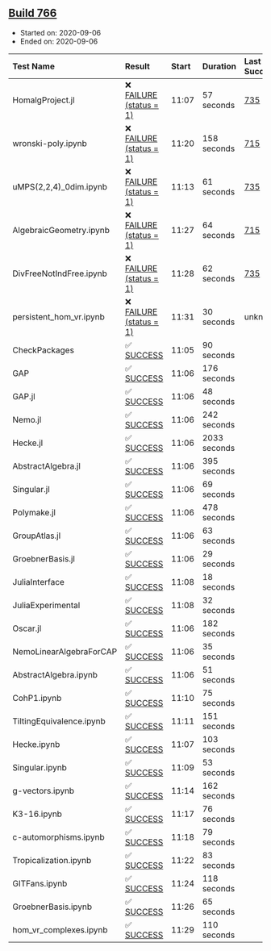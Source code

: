 ## [Build 766](https://oscarci.mathematik.uni-kl.de/job/oscar-stable/766/)

* Started on: 2020-09-06
* Ended on: 2020-09-06

| Test Name    | Result | Start | Duration | Last Success | First Failure |
|:-------------|:-------|:------|:---------|:-------------|:--------------|
| HomalgProject.jl | ❌ [FAILURE (status = 1)](https://oscarci.mathematik.uni-kl.de/job/oscar-stable/766/artifact/logs/build-766/HomalgProject.jl.log) | 11:07 | 57 seconds | [735](https://oscarci.mathematik.uni-kl.de/job/oscar-stable/735/) | [736](https://oscarci.mathematik.uni-kl.de/job/oscar-stable/736/) |
| wronski-poly.ipynb | ❌ [FAILURE (status = 1)](https://oscarci.mathematik.uni-kl.de/job/oscar-stable/766/artifact/logs/build-766/wronski-poly.ipynb.log) | 11:20 | 158 seconds | [715](https://oscarci.mathematik.uni-kl.de/job/oscar-stable/715/) | [716](https://oscarci.mathematik.uni-kl.de/job/oscar-stable/716/) |
| uMPS(2,2,4)_0dim.ipynb | ❌ [FAILURE (status = 1)](https://oscarci.mathematik.uni-kl.de/job/oscar-stable/766/artifact/logs/build-766/uMPS-2-2-4-_0dim.ipynb.log) | 11:13 | 61 seconds | [735](https://oscarci.mathematik.uni-kl.de/job/oscar-stable/735/) | [736](https://oscarci.mathematik.uni-kl.de/job/oscar-stable/736/) |
| AlgebraicGeometry.ipynb | ❌ [FAILURE (status = 1)](https://oscarci.mathematik.uni-kl.de/job/oscar-stable/766/artifact/logs/build-766/AlgebraicGeometry.ipynb.log) | 11:27 | 64 seconds | [715](https://oscarci.mathematik.uni-kl.de/job/oscar-stable/715/) | [716](https://oscarci.mathematik.uni-kl.de/job/oscar-stable/716/) |
| DivFreeNotIndFree.ipynb | ❌ [FAILURE (status = 1)](https://oscarci.mathematik.uni-kl.de/job/oscar-stable/766/artifact/logs/build-766/DivFreeNotIndFree.ipynb.log) | 11:28 | 62 seconds | [735](https://oscarci.mathematik.uni-kl.de/job/oscar-stable/735/) | [736](https://oscarci.mathematik.uni-kl.de/job/oscar-stable/736/) |
| persistent_hom_vr.ipynb | ❌ [FAILURE (status = 1)](https://oscarci.mathematik.uni-kl.de/job/oscar-stable/766/artifact/logs/build-766/persistent_hom_vr.ipynb.log) | 11:31 | 30 seconds | unknown | unknown |
| CheckPackages | ✅ [SUCCESS](https://oscarci.mathematik.uni-kl.de/job/oscar-stable/766/artifact/logs/build-766/CheckPackages.log) | 11:05 | 90 seconds |  |  |
| GAP | ✅ [SUCCESS](https://oscarci.mathematik.uni-kl.de/job/oscar-stable/766/artifact/logs/build-766/GAP.log) | 11:06 | 176 seconds |  |  |
| GAP.jl | ✅ [SUCCESS](https://oscarci.mathematik.uni-kl.de/job/oscar-stable/766/artifact/logs/build-766/GAP.jl.log) | 11:06 | 48 seconds |  |  |
| Nemo.jl | ✅ [SUCCESS](https://oscarci.mathematik.uni-kl.de/job/oscar-stable/766/artifact/logs/build-766/Nemo.jl.log) | 11:06 | 242 seconds |  |  |
| Hecke.jl | ✅ [SUCCESS](https://oscarci.mathematik.uni-kl.de/job/oscar-stable/766/artifact/logs/build-766/Hecke.jl.log) | 11:06 | 2033 seconds |  |  |
| AbstractAlgebra.jl | ✅ [SUCCESS](https://oscarci.mathematik.uni-kl.de/job/oscar-stable/766/artifact/logs/build-766/AbstractAlgebra.jl.log) | 11:06 | 395 seconds |  |  |
| Singular.jl | ✅ [SUCCESS](https://oscarci.mathematik.uni-kl.de/job/oscar-stable/766/artifact/logs/build-766/Singular.jl.log) | 11:06 | 69 seconds |  |  |
| Polymake.jl | ✅ [SUCCESS](https://oscarci.mathematik.uni-kl.de/job/oscar-stable/766/artifact/logs/build-766/Polymake.jl.log) | 11:06 | 478 seconds |  |  |
| GroupAtlas.jl | ✅ [SUCCESS](https://oscarci.mathematik.uni-kl.de/job/oscar-stable/766/artifact/logs/build-766/GroupAtlas.jl.log) | 11:06 | 63 seconds |  |  |
| GroebnerBasis.jl | ✅ [SUCCESS](https://oscarci.mathematik.uni-kl.de/job/oscar-stable/766/artifact/logs/build-766/GroebnerBasis.jl.log) | 11:06 | 29 seconds |  |  |
| JuliaInterface | ✅ [SUCCESS](https://oscarci.mathematik.uni-kl.de/job/oscar-stable/766/artifact/logs/build-766/JuliaInterface.log) | 11:08 | 18 seconds |  |  |
| JuliaExperimental | ✅ [SUCCESS](https://oscarci.mathematik.uni-kl.de/job/oscar-stable/766/artifact/logs/build-766/JuliaExperimental.log) | 11:08 | 32 seconds |  |  |
| Oscar.jl | ✅ [SUCCESS](https://oscarci.mathematik.uni-kl.de/job/oscar-stable/766/artifact/logs/build-766/Oscar.jl.log) | 11:06 | 182 seconds |  |  |
| NemoLinearAlgebraForCAP | ✅ [SUCCESS](https://oscarci.mathematik.uni-kl.de/job/oscar-stable/766/artifact/logs/build-766/NemoLinearAlgebraForCAP.log) | 11:06 | 35 seconds |  |  |
| AbstractAlgebra.ipynb | ✅ [SUCCESS](https://oscarci.mathematik.uni-kl.de/job/oscar-stable/766/artifact/logs/build-766/AbstractAlgebra.ipynb.log) | 11:06 | 51 seconds |  |  |
| CohP1.ipynb | ✅ [SUCCESS](https://oscarci.mathematik.uni-kl.de/job/oscar-stable/766/artifact/logs/build-766/CohP1.ipynb.log) | 11:10 | 75 seconds |  |  |
| TiltingEquivalence.ipynb | ✅ [SUCCESS](https://oscarci.mathematik.uni-kl.de/job/oscar-stable/766/artifact/logs/build-766/TiltingEquivalence.ipynb.log) | 11:11 | 151 seconds |  |  |
| Hecke.ipynb | ✅ [SUCCESS](https://oscarci.mathematik.uni-kl.de/job/oscar-stable/766/artifact/logs/build-766/Hecke.ipynb.log) | 11:07 | 103 seconds |  |  |
| Singular.ipynb | ✅ [SUCCESS](https://oscarci.mathematik.uni-kl.de/job/oscar-stable/766/artifact/logs/build-766/Singular.ipynb.log) | 11:09 | 53 seconds |  |  |
| g-vectors.ipynb | ✅ [SUCCESS](https://oscarci.mathematik.uni-kl.de/job/oscar-stable/766/artifact/logs/build-766/g-vectors.ipynb.log) | 11:14 | 162 seconds |  |  |
| K3-16.ipynb | ✅ [SUCCESS](https://oscarci.mathematik.uni-kl.de/job/oscar-stable/766/artifact/logs/build-766/K3-16.ipynb.log) | 11:17 | 76 seconds |  |  |
| c-automorphisms.ipynb | ✅ [SUCCESS](https://oscarci.mathematik.uni-kl.de/job/oscar-stable/766/artifact/logs/build-766/c-automorphisms.ipynb.log) | 11:18 | 79 seconds |  |  |
| Tropicalization.ipynb | ✅ [SUCCESS](https://oscarci.mathematik.uni-kl.de/job/oscar-stable/766/artifact/logs/build-766/Tropicalization.ipynb.log) | 11:22 | 83 seconds |  |  |
| GITFans.ipynb | ✅ [SUCCESS](https://oscarci.mathematik.uni-kl.de/job/oscar-stable/766/artifact/logs/build-766/GITFans.ipynb.log) | 11:24 | 118 seconds |  |  |
| GroebnerBasis.ipynb | ✅ [SUCCESS](https://oscarci.mathematik.uni-kl.de/job/oscar-stable/766/artifact/logs/build-766/GroebnerBasis.ipynb.log) | 11:26 | 65 seconds |  |  |
| hom_vr_complexes.ipynb | ✅ [SUCCESS](https://oscarci.mathematik.uni-kl.de/job/oscar-stable/766/artifact/logs/build-766/hom_vr_complexes.ipynb.log) | 11:29 | 110 seconds |  |  |
